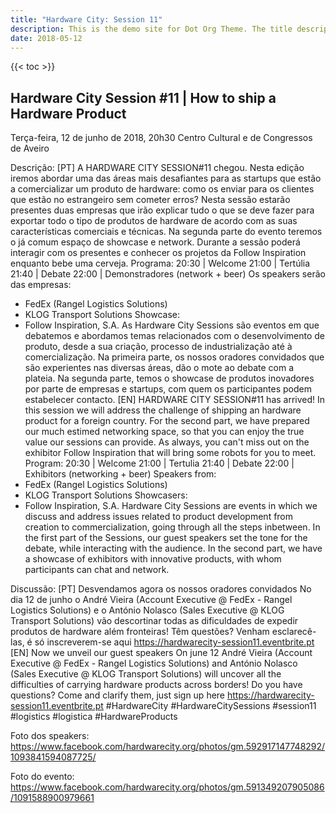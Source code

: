 ```yaml
---
title: "Hardware City: Session 11"
description: This is the demo site for Dot Org Theme. The title description and images front matter is required for meta og content.
date: 2018-05-12
---
```


{{< toc >}}

## Hardware City Session #11 | How to ship a Hardware Product

Terça-feira, 12 de junho de 2018, 20h30
Centro Cultural e de Congressos de Aveiro

Descrição: [PT]
A HARDWARE CITY SESSION#11 chegou. Nesta edição iremos abordar uma das áreas mais desafiantes para as startups que estão a comercializar um produto de hardware: como os enviar para os clientes que estão no estrangeiro sem cometer erros?
Nesta sessão estarão presentes duas empresas que irão explicar tudo o que se deve fazer para exportar todo o tipo de produtos de hardware de acordo com as suas características comerciais e técnicas.
Na segunda parte do evento teremos o já comum espaço de showcase e network. Durante a sessão poderá interagir com os presentes e conhecer os projetos da Follow Inspiration enquanto bebe uma cerveja.
Programa:
20:30 | Welcome
21:00 | Tertúlia
21:40 | Debate
22:00 | Demonstradores (network + beer)
Os speakers serão das empresas:
- FedEx (Rangel Logistics Solutions)
- KLOG Transport Solutions
Showcase:
- Follow Inspiration, S.A.
As Hardware City Sessions são eventos em que debatemos e abordamos temas relacionados com o desenvolvimento de produto, desde a sua criação, processo de industrialização até à comercialização.
Na primeira parte, os nossos oradores convidados que são experientes nas diversas áreas, dão o mote ao debate com a plateia. Na segunda parte, temos o showcase de produtos inovadores por parte de empresas e startups, com quem os participantes podem estabelecer contacto.
[EN]
HARDWARE CITY SESSION#11 has arrived! In this session we will address the challenge of shipping an hardware product for a foreign country.
For the second part, we have prepared our much estimed networking space, so that you can enjoy the true value our sessions can provide. As always, you can't miss out on the exhibitor Follow Inspiration that will bring some robots for you to meet.
Program:
20:30 | Welcome
21:00 | Tertulia
21:40 | Debate
22:00 | Exhibitors (networking + beer)
Speakers from:
- FedEx (Rangel Logistics Solutions)
- KLOG Transport Solutions
Showcasers:
- Follow Inspiration, S.A.
Hardware City Sessions are events in which we discuss and address issues related to product development from creation to commercialization, going through all the steps inbetween. In the first part of the Sessions, our guest speakers set the tone for the debate, while interacting with the audience. In the second part, we have a showcase of exhibitors with innovative products, with whom participants can chat and network.

Discussão:
[PT]
 Desvendamos agora os nossos oradores convidados
No dia 12 de junho o André Vieira (Account Executive @ FedEx - Rangel Logistics Solutions) e o António Nolasco (Sales Executive @ KLOG Transport Solutions) vão descortinar todas as dificuldades de expedir produtos de hardware além fronteiras! Têm questões? Venham esclarecê-las, é só inscreverem-se aqui  https://hardwarecity-session11.eventbrite.pt
[EN]
 Now we unveil our guest speakers
On june 12 André Vieira (Account Executive @ FedEx - Rangel Logistics Solutions) and António Nolasco (Sales Executive @ KLOG Transport Solutions) will uncover all the difficulties of carrying hardware products across borders! Do you have questions? Come and clarify them, just sign up here  https://hardwarecity-session11.eventbrite.pt
#HardwareCity #HardwareCitySessions #session11 #logistics #logistica #HardwareProducts

Foto dos speakers: https://www.facebook.com/hardwarecity.org/photos/gm.592917147748292/1093841594087725/

Foto do evento: https://www.facebook.com/hardwarecity.org/photos/gm.591349207905086/1091588900979661
